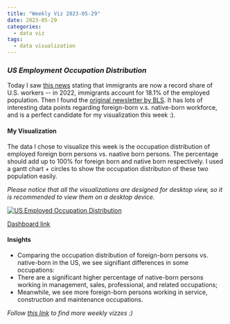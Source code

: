 ```yaml
---
title: "Weekly Viz 2023-05-29"
date: 2023-05-29
categories:
  - data viz
tags:
  - data visualization
---
```


### *US Employment Occupation Distribution*

Today I saw [this news](https://www.cbsnews.com/news/immigrants-record-share-of-u-s-workers-heres-what-to-know/?utm_source=chartr&utm_medium=newsletter&utm_campaign=chartr_20230529) stating that immigrants are now a record share of U.S. workers -- in 2022, immigrants account for 18.1% of the employed population. Then I found the [original newsletter by BLS](https://www.bls.gov/news.release/forbrn.htm). It has lots of interesting data points regarding foreign-born v.s. native-born workforce, and is a perfect candidate for my visualization this week :).   

#### My Visualization

The data I chose to visualize this week is the occupation distribution of employed foreign born persons vs. naative born persons. The percentage should add up to 100% for foreign born and native born respectively. I used a gantt chart + circles to show the occupation distributon of these two population easily.  

*Please notice that all the visualizations are designed for desktop view, so it is recommended to view them on a desktop device.*  

<div class='tableauPlaceholder' id='viz1685421282134' style='position: relative'>
  <noscript><a href='#'>
    <img alt='US Employed Occupation Distribution ' src='https:&#47;&#47;public.tableau.com&#47;static&#47;images&#47;20&#47;20230529USEmployedOccupationDistribution&#47;USEmployedOccupationDistribution&#47;1_rss.png' style='border: none' />
    </a></noscript>
  <object class='tableauViz'  style='display:none;'>
    <param name='host_url' value='https%3A%2F%2Fpublic.tableau.com%2F' />
    <param name='embed_code_version' value='3' />
    <param name='site_root' value='' />
    <param name='name' value='20230529USEmployedOccupationDistribution&#47;USEmployedOccupationDistribution' />
    <param name='tabs' value='no' />
    <param name='toolbar' value='yes' />
    <param name='static_image' value='https:&#47;&#47;public.tableau.com&#47;static&#47;images&#47;20&#47;20230529USEmployedOccupationDistribution&#47;USEmployedOccupationDistribution&#47;1.png' /> <param name='animate_transition' value='yes' />
    <param name='display_static_image' value='yes' />
    <param name='display_spinner' value='yes' />
    <param name='display_overlay' value='yes' />
    <param name='display_count' value='yes' />
    <param name='language' value='en-US' />
    <param name='filter' value='publish=yes' />
  </object></div>   
  <script type='text/javascript'>       
    var divElement = document.getElementById('viz1685421282134');              
    var vizElement = divElement.getElementsByTagName('object')[0];           
    if ( divElement.offsetWidth > 800 ) { vizElement.style.width='800px';vizElement.style.height='927px';} else if ( divElement.offsetWidth > 500 ) { vizElement.style.width='800px';vizElement.style.height='927px';} else { vizElement.style.width='100%';vizElement.style.height='727px';}     
    var scriptElement = document.createElement('script');       
    scriptElement.src = 'https://public.tableau.com/javascripts/api/viz_v1.js';   
    vizElement.parentNode.insertBefore(scriptElement, vizElement);               
</script>  

[Dashboard link](https://public.tableau.com/views/20230529USEmployedOccupationDistribution/USEmployedOccupationDistribution?:language=en-US&publish=yes&:display_count=n&:origin=viz_share_link)
  
#### Insights
* Comparing the occupation distribution of foreign-born persons vs. native-born in the US, we see signifiant differences in some occupations:  
* There are a significant higher percentage of native-born persons working in management, sales, professional, and related occupations;  
* Meanwhile, we see more foreign-born persons working in service, construction and maintenance occupations.  
  
*Follow [this link](https://yudong-94.github.io/personal-website/project/WeeklyViz2023/) to find more weekly vizzes :)*
